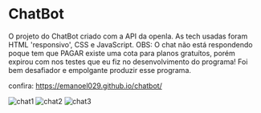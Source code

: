 # ChatBot #

<p>O projeto do ChatBot criado com a API da openIa. As tech usadas foram HTML 'responsivo', CSS e JavaScript. 
OBS: O chat não está respondendo poque tem que PAGAR existe uma cota para planos gratuítos, porém expirou com nos testes que eu fiz no desenvolvimento do programa! Foi bem desafiador e empolgante produzir esse programa.</p>

confira: https://emanoel029.github.io/chatbot/

![chat1](https://github.com/Emanoel029/chatbot/assets/138140487/1f209185-42db-458b-afd2-82aef14d27c6)
![chat2](https://github.com/Emanoel029/chatbot/assets/138140487/64f314e7-5635-4412-8189-80673b64c211)
![chat3](https://github.com/Emanoel029/chatbot/assets/138140487/093ad28e-acc1-44e6-ade8-13e70bd55929)


